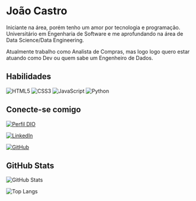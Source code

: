 # João Castro
Iniciante na área, porém tenho um amor por tecnologia e programação.
Universitário em Engenharia de Software e me aprofundando na área de Data Science/Data Engineering. 

Atualmente trabalho como Analista de Compras, mas logo logo quero estar atuando como Dev ou quem sabe um Engenheiro de Dados.

## Habilidades
![HTML5](https://img.shields.io/badge/HTML5-000?style=for-the-badge&logo=html5)
![CSS3](https://img.shields.io/badge/CSS3-000?style=for-the-badge&logo=css3&logoColor=264CE4)
![JavaScript](https://img.shields.io/badge/JavaScript-000?style=for-the-badge&logo=javascript)
![Python](https://img.shields.io/badge/Python-000?style=for-the-badge&logo=python)

## Conecte-se comigo
[![Perfil DIO](https://img.shields.io/badge/-Meu%20Perfil%20na%20DIO-000?style=for-the-badge)](https://web.dio.me/users/johnbsilva18?tab=achievements&page=1) 

[![LinkedIn](https://img.shields.io/badge/LinkedIn-000?style=for-the-badge&logo=linkedin&logoColor=fff)](https://www.linkedin.com/in/joaoscastro010/)

[![GitHub](https://img.shields.io/badge/GitHub-000?style=for-the-badge&logo=github&logoColor=fff)](https://github.com/JohnSCastro)

## GitHub Stats
![GitHub Stats](https://github-readme-stats.vercel.app/api?username=JohnSCastro&theme=transparent&bg_color=013&border_color=30A3DC&show_icons=true&icon_color=30A3DC&title_color=E94D5F&text_color=FFF)

![Top Langs](https://github-readme-stats-git-masterrstaa-rickstaa.vercel.app/api/top-langs/?username=JohnSCastro&layout=compact&bg_color=013&border_color=30A3DC&title_color=E94D5F&text_color=FFF)